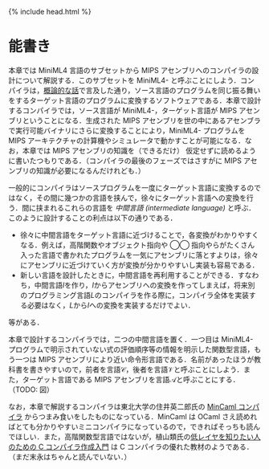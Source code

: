 {% include head.html %}

# 能書き

本章では MiniML4 言語のサブセットから MIPS アセンブリへのコンパイラの設計について解説する．このサブセットを MiniML4- と呼ぶことにしよう．コンパイラは，[概論的な話](chap02.md)で言及した通り，ソース言語のプログラムを同じ振る舞いをするターゲット言語のプログラムに変換するソフトウェアである．本章で設計するコンパイラでは，ソース言語が MiniML4-，ターゲット言語が MIPS アセンブリということになる．生成された MIPS アセンブリを世の中にあるアセンブラで実行可能バイナリにさらに変換することにより，MiniML4- プログラムを MIPS アーキテクチャの計算機やシミュレータで動かすことが可能になる．なお，本章では MIPS アセンブリの知識を（できるだけ） 仮定せずに読めるように書いたつもりである．（コンパイラの最後のフェーズではさすがに MIPS アセンブリの知識が必要になるんだけれども．）

一般的にコンパイラはソースプログラムを一度にターゲット言語に変換するのではなく，その間に幾つかの言語を挟んで，徐々にターゲット言語への変換を行う．間に挟まれるこれらの言語を _中間言語 (intermediate language)_ と呼ぶ．このように設計することの利点は以下の通りである．

- 徐々に中間言語をターゲット言語に近づけることで，各変換がわかりやすくなる．例えば，高階関数やオブジェクト指向や ◯◯ 指向やらがたくさん入った言語で書かれたプログラムを一気にアセンブリに落とすよりは，徐々にアセンブリに近づけていく方が変換が分かりやすいし実装も容易である．
- 新しい言語を設計したときに，中間言語を再利用することができる．すなわち，中間言語$I$を作り，$I$からアセンブリへの変換を作ってしまえば，将来別のプログラミング言語$L$のコンパイラを作る際に，コンパイラ全体を実装する必要はなく，$L$から$I$への変換を実装するだけでよい．

等がある．

本章で設計するコンパイラでは，二つの中間言語を置く．一つ目は MiniML4- プログラムで明示されていない式の評価順序等の情報を明示した関数型言語，もう一つは MIPS アセンブリにより近い命令形言語である．名前があったほうが教科書を書きやすいので，前者を言語$\mathcal{C}$，後者を言語$\mathcal{V}$と呼ぶことにしよう．また，ターゲット言語である MIPS アセンブリを言語$\mathcal{A}$と呼ぶことにする．（TODO: 図）

なお，本章で解説するコンパイラは東北大学の住井英二郎氏の [MinCaml コンパイラ](http://esumii.github.io/min-caml/) からつまみ食いをしたものになっている．MinCaml は OCaml さえ読めればとても分かりやすいミニコンパイラになっているので，できればそっちも読んでほしい．また，高階関数型言語ではないが，植山類氏の[低レイヤを知りたい人のための C コンパイラ作成入門](https://www.sigbus.info/compilerbook) は C コンパイラの優れた教材のようである．（まだ末永はちゃんと読んでいない．）
